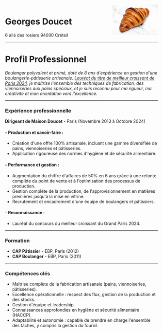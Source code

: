 <div style="float: right;">
  <img src="https://raw.githubusercontent.com/DoucetGeorges/cv-gdoucet/refs/heads/main/croissant.png
" alt="Photo de CV" width="150"/>
</div>

# **Georges Doucet**  
 6 allé des rosiers
 94000 Créteil


****
# Profil Professionnel


*Boulanger polyvalent et primé, doté de 8 ans d'expérience en gestion d'une boulangerie-pâtisserie artisanale. [ Lauréat du titre de meilleur croissant de Paris 2024](https://www.youtube.com/watch?v=f80QHS5De-I), je maîtrise l'ensemble des techniques de fabrication, des viennoiseries aux pains spéciaux, et je suis reconnu pour ma rigueur, ma créativité et mon orientation vers l'excellence.*

-----
### Expérience professionnelle

**Dirigeant de Maison Doucet** - Paris (Novembre 2013 à Octobre 2024)

#### - Production et savoir-faire :
- Création d'une offre 100% artisanale, incluant une gamme diversifiée de pains, viennoiseries et pâtisseries.
- Application rigoureuse des normes d'hygiène et de sécurité alimentaire.

#### - Performance et gestion :
- Augmentation du chiffre d'affaires de 50% en 6 ans grâce à une refonte complète du point de vente et à l'optimisation des processus de production.
- Gestion complète de la production, de l'approvisionnement en matières premières jusqu'à la mise en vitrine.
- Recrutement et encadrement d'une équipe de boulangers et pâtissiers.

#### - Reconnaissance :
- Lauréat du concours du meilleur croissant du Grand Paris 2024.
----
### Formation
- **CAP Pâtissier** - EBP, Paris (2012)
- **CAP Boulanger** - EBP, Paris (2011)
---
### Compétences clés

- Maîtrise complète de la fabrication artisanale (pains, viennoiseries, pâtisseries).
- Excellence opérationnelle : respect des flux, gestion de la production et des stocks.
- Gestion d'équipe et leadership.
- Connaissances approfondies en hygiène et sécurité alimentaire (HACCP).
- Adaptabilité et autonomie : capable de prendre en charge l'ensemble des tâches, y compris la gestion du fournil.











